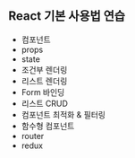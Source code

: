 
## React 기본 사용법 연습

- 컴포넌트
- props
- state
- 조건부 렌더링
- 리스트 렌더링
- Form 바인딩
- 리스트 CRUD
- 컴포넌트 최적화 & 필터링
- 함수형 컴포넌트
- router
- redux